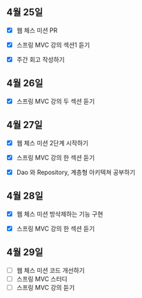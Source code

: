 ## 4월 25일

- [x] 웹 체스 미션 PR
- [x] 스프링 MVC 강의 섹션1 듣기
- [x] 주간 회고 작성하기



## 4월 26일

- [x] 스프링 MVC 강의 두 섹션 듣기



## 4월 27일

- [x] 웹 체스 미션 2단계 시작하기
- [x] 스프링 MVC 강의 한 섹션 듣기
- [x] Dao 와 Repository, 계층형 아키텍쳐 공부하기



## 4월 28일

- [x] 웹 체스 미션 방삭제하는 기능 구현
- [x] 스프링 MVC 강의 한 섹션 듣기



## 4월 29일

- [ ] 웹 체스 미션 코드 개선하기
- [ ] 스프링 MVC 스터디
- [ ] 스프링 MVC 강의 듣기